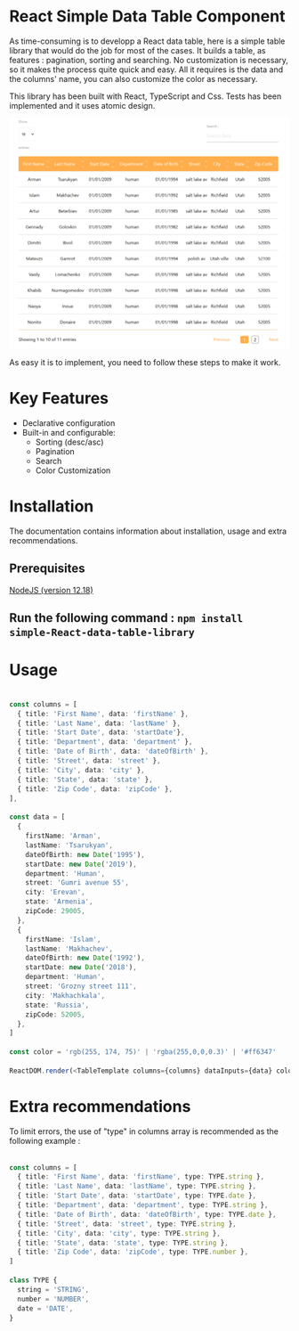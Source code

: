 
# React Simple Data Table Component

As time-consuming is to developp a React data table, here is a simple table library that would do the job for most of the cases.
It builds a table, as features : pagination, sorting and searching.
No customization is necessary, so it makes the process quite quick and easy.
All it requires is the data and the columns' name, you can also customize the color as necessary.

This library has been built with React, TypeScript and Css.
Tests has been implemented and it uses atomic design.

![Screenshot](./screenshot_data-table--example.png)

As easy it is to implement, you need to follow these steps to make it work.

# Key Features

- Declarative configuration
- Built-in and configurable:
  - Sorting (desc/asc)
  - Pagination
  - Search
  - Color Customization


# Installation

The documentation contains information about installation, usage and extra recommendations.


## Prerequisites

[NodeJS (version 12.18)](https://nodejs.org/en/)

## Run the following command : `npm install simple-React-data-table-library`

# Usage

```ts

const columns = [
  { title: 'First Name', data: 'firstName' },
  { title: 'Last Name', data: 'lastName' },
  { title: 'Start Date', data: 'startDate'},
  { title: 'Department', data: 'department' },
  { title: 'Date of Birth', data: 'dateOfBirth' },
  { title: 'Street', data: 'street' },
  { title: 'City', data: 'city' },
  { title: 'State', data: 'state' },
  { title: 'Zip Code', data: 'zipCode' },
],

const data = [
  {
    firstName: 'Arman',
    lastName: 'Tsarukyan',
    dateOfBirth: new Date('1995'),
    startDate: new Date('2019'),
    department: 'Human',
    street: 'Gumri avenue 55',
    city: 'Erevan',
    state: 'Armenia',
    zipCode: 29005,
  },
  {
    firstName: 'Islam',
    lastName: 'Makhachev',
    dateOfBirth: new Date('1992'),
    startDate: new Date('2018'),
    department: 'Human',
    street: 'Grozny street 111',
    city: 'Makhachkala',
    state: 'Russia',
    zipCode: 52005,
  },
]

const color = 'rgb(255, 174, 75)' | 'rgba(255,0,0,0.3)' | '#ff6347'

ReactDOM.render(<TableTemplate columns={columns} dataInputs={data} color={color} />, document.getElementById('root'));

```

# Extra recommendations

To limit errors, the use of "type" in columns array is recommended as the following example :

```ts

const columns = [
  { title: 'First Name', data: 'firstName', type: TYPE.string },
  { title: 'Last Name', data: 'lastName', type: TYPE.string },
  { title: 'Start Date', data: 'startDate', type: TYPE.date },
  { title: 'Department', data: 'department', type: TYPE.string },
  { title: 'Date of Birth', data: 'dateOfBirth', type: TYPE.date },
  { title: 'Street', data: 'street', type: TYPE.string },
  { title: 'City', data: 'city', type: TYPE.string },
  { title: 'State', data: 'state', type: TYPE.string },
  { title: 'Zip Code', data: 'zipCode', type: TYPE.number },
]

class TYPE {
  string = 'STRING',
  number = 'NUMBER',
  date = 'DATE',
}

```